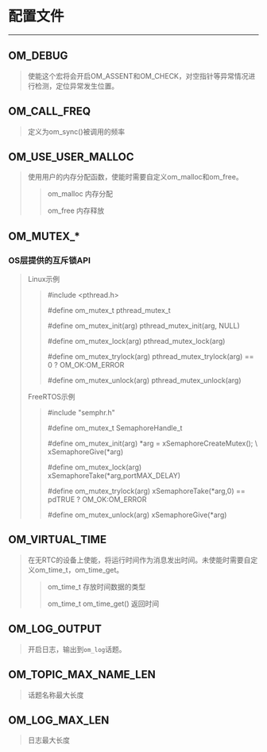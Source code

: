# 配置文件
------
## OM_DEBUG
>使能这个宏将会开启OM_ASSENT和OM_CHECK，对空指针等异常情况进行检测，定位异常发生位置。

## OM_CALL_FREQ
>定义为om_sync()被调用的频率

## OM_USE_USER_MALLOC
>使用用户的内存分配函数，使能时需要自定义om_malloc和om_free。
>>om_malloc 内存分配
>>
>>om_free 内存释放

## OM_MUTEX_*
### OS层提供的互斥锁API
>Linux示例
>>#include <pthread.h>
>>
>>#define om_mutex_t pthread_mutex_t
>>
>>#define om_mutex_init(arg) pthread_mutex_init(arg, NULL)
>>
>>#define om_mutex_lock(arg) pthread_mutex_lock(arg)
>>
>>#define om_mutex_trylock(arg) pthread_mutex_trylock(arg) == 0 ? OM_OK:OM_ERROR
>>
>>#define om_mutex_unlock(arg) pthread_mutex_unlock(arg)
>
>FreeRTOS示例
>>#include "semphr.h"
>>
>>#define om_mutex_t SemaphoreHandle_t
>>
>>#define om_mutex_init(arg) *arg = xSemaphoreCreateMutex(); \\ \
>>xSemaphoreGive(*arg)
>>
>>#define om_mutex_lock(arg) xSemaphoreTake(*arg,portMAX_DELAY)
>>
>>#define om_mutex_trylock(arg) xSemaphoreTake(*arg,0) == pdTRUE ? OM_OK:OM_ERROR
>>
>>#define om_mutex_unlock(arg) xSemaphoreGive(*arg)

## OM_VIRTUAL_TIME
>在无RTC的设备上使能，将运行时间作为消息发出时间。未使能时需要自定义om_time_t，om_time_get。
>>om_time_t 存放时间数据的类型
>>
>>om_time_t om_time_get() 返回时间

## OM_LOG_OUTPUT
>开启日志，输出到`om_log`话题。

## OM_TOPIC_MAX_NAME_LEN
>话题名称最大长度

## OM_LOG_MAX_LEN
>日志最大长度